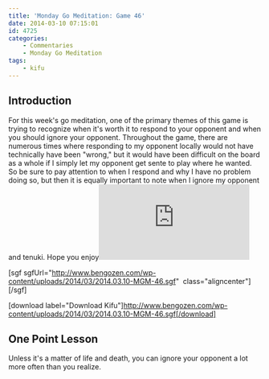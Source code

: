 ```yaml
---
title: 'Monday Go Meditation: Game 46'
date: 2014-03-10 07:15:01
id: 4725
categories:
	- Commentaries
	- Monday Go Meditation
tags:
	- kifu
---
```


## Introduction

For this week's go meditation, one of the primary themes of this game is trying to recognize when it's worth it to respond to your opponent and when you should ignore your opponent. Throughout the game, there are numerous times where responding to my opponent locally would not have technically have been "wrong," but it would have been difficult on the board as a whole if I simply let my opponent get sente to play where he wanted. So be sure to pay attention to when I respond and why I have no problem doing so, but then it is equally important to note when I ignore my opponent and tenuki. Hope you enjoy![
](http://www.bengozen.com/wp-content/uploads/2014/03/2014.03.10-MGM-46.sgf)

[sgf sgfUrl="http://www.bengozen.com/wp-content/uploads/2014/03/2014.03.10-MGM-46.sgf"  class="aligncenter"][/sgf]

[download label="Download Kifu"]http://www.bengozen.com/wp-content/uploads/2014/03/2014.03.10-MGM-46.sgf[/download]

## **One Point Lesson**

Unless it's a matter of life and death, you can ignore your opponent a lot more often than you realize.
